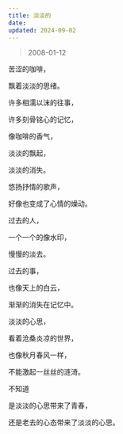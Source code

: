 ```yaml
---
title: 淡淡的
date: 
updated: 2024-09-02
---
```


> 2008-01-12

苦涩的咖啡，

飘着淡淡的思绪。

许多相濡以沫的往事，

许多刻骨铭心的记忆，

像咖啡的香气，

淡淡的飘起，

淡淡的消失。 


悠扬抒情的歌声，

好像也变成了心情的燥动。 

过去的人，

一个一个的像水印，

慢慢的淡去。 

过去的事，

也像天上的白云，

渐渐的消失在记忆中。 


淡淡的心思，

看着沧桑炎凉的世界，

也像秋月春风一样，

不能激起一丝丝的涟渏。

不知道 

是淡淡的心思带来了青春，

还是老去的心态带来了淡淡的心思。